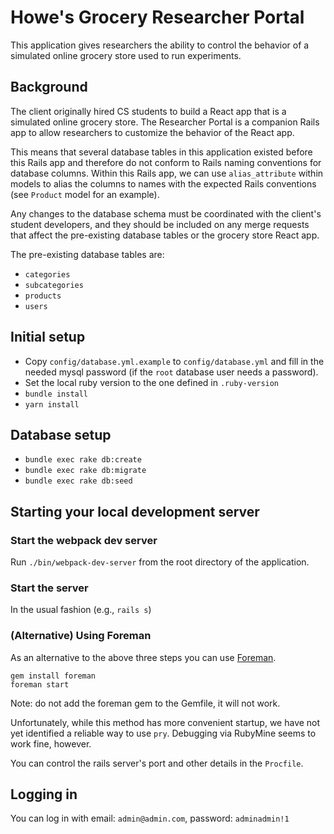 # Howe's Grocery Researcher Portal

This application gives researchers the ability to control the behavior of a
simulated online grocery store used to run experiments.


## Background

The client originally hired CS students to build a React app that is a simulated
online grocery store. The Researcher Portal is a companion Rails app to allow
researchers to customize the behavior of the React app.

This means that several database tables in this application existed before this
Rails app and therefore do not conform to Rails naming conventions for database
columns. Within this Rails app, we can use `alias_attribute` within models to
alias the columns to names with the expected Rails conventions (see `Product`
model for an example).

Any changes to the database schema must be coordinated with the
client's student developers, and they should be included on any merge requests
that affect the pre-existing database tables or the grocery store React app.

The pre-existing database tables are:

* `categories`
* `subcategories`
* `products`
* `users`


## Initial setup

* Copy `config/database.yml.example` to `config/database.yml` and fill in the
  needed mysql password (if the `root` database user needs a password).
* Set the local ruby version to the one defined in `.ruby-version`
* `bundle install`
* `yarn install`

## Database setup

* `bundle exec rake db:create`
* `bundle exec rake db:migrate`
* `bundle exec rake db:seed`

## Starting your local development server

### Start the webpack dev server

Run `./bin/webpack-dev-server` from the root directory of the application.

### Start the server

In the usual fashion (e.g., `rails s`)

### (Alternative) Using Foreman

As an alternative to the above three steps you can use
[Foreman](http://ddollar.github.io/foreman/).

```
gem install foreman
foreman start
```

Note: do not add the foreman gem to the Gemfile, it will not work.

Unfortunately, while this method has more convenient startup, we have not yet
identified a reliable way to use `pry`. Debugging via RubyMine seems to work
fine, however.

You can control the rails server's port and other details in the `Procfile`.


## Logging in

You can log in with email: `admin@admin.com`, password: `adminadmin!1`
